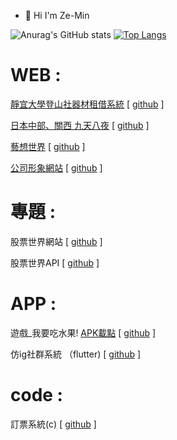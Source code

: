 - 👋 Hi I'm Ze-Min  

![Anurag's GitHub stats](https://github-readme-stats.vercel.app/api?username=likeyou600&count_private=true&theme=tokyonight)
[![Top Langs](https://github-readme-stats.vercel.app/api/top-langs/?username=likeyou600&layout=compact&theme=tokyonight)](https://github.com/anuraghazra/github-readme-stats)


# WEB :  
[靜宜大學登山社器材租借系統](https://bakerychu.com/PUmountain "link")   [ [github](https://github.com/likeyou600/PUmountain "link") ]  

[日本中部、關西 九天八夜](https://bakerychu.comt/japan "link")   [ [github](https://github.com/likeyou600/japan "link") ]  

[藝想世界](https://bakerychu.com/artworld/home.html "link")   [ [github](https://github.com/likeyou600/artworld "link") ]  

[公司形象網站](https://bakerychu.com/test/mtc/mtc.html "link") [ [github](https://github.com/likeyou600/mtc_web "link") ]  

# 專題 :
股票世界網站 [ [github](https://github.com/likeyou600/stockworld_web "link") ]  

股票世界API [ [github](https://github.com/likeyou600/stockworld_api "link") ]  

 # APP :  
遊戲_我要吃水果!  [APK載點](https://github.com/likeyou600/APP-fruit/raw/master/OUTPUT_APK/release/app-release.apk "link")   [ [github](https://github.com/likeyou600/APP-fruit "link") ]  

仿ig社群系統 （flutter) [ [github](https://github.com/likeyou600/clothing_app "link") ]

 # code :
訂票系統(c) [ [github](https://github.com/likeyou600/C_HighSpeedRail "link") ]  


